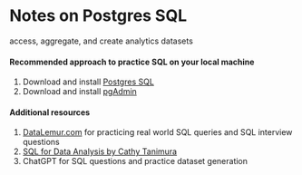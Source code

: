 # Notes on Postgres SQL 
access, aggregate, and create analytics datasets

#### Recommended approach to practice SQL on your local machine
1. Download and install [Postgres SQL](https://www.postgresql.org/download/)  
2. Download and install [pgAdmin](https://www.pgadmin.org/download/)


#### Additional resources
1. [DataLemur.com](https://datalemur.com) for practicing real world SQL queries and SQL interview questions
2. [SQL for Data Analysis by Cathy Tanimura](https://www.amazon.com/gp/product/B09FX81BDM/ref=ppx_yo_dt_b_search_asin_title?ie=UTF8&psc=1)
3. ChatGPT for SQL questions and practice dataset generation